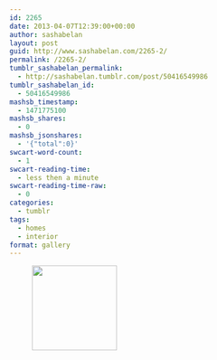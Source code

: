 ```yaml
---
id: 2265
date: 2013-04-07T12:39:00+00:00
author: sashabelan
layout: post
guid: http://www.sashabelan.com/2265-2/
permalink: /2265-2/
tumblr_sashabelan_permalink:
  - http://sashabelan.tumblr.com/post/50416549986
tumblr_sashabelan_id:
  - 50416549986
mashsb_timestamp:
  - 1471775100
mashsb_shares:
  - 0
mashsb_jsonshares:
  - '{"total":0}'
swcart-word-count:
  - 1
swcart-reading-time:
  - less then a minute
swcart-reading-time-raw:
  - 0
categories:
  - tumblr
tags:
  - homes
  - interior
format: gallery
---
```

<div id='gallery-290' class='gallery galleryid-2265 gallery-columns-3 gallery-size-thumbnail'>
  <figure class='gallery-item'> 
  
  <div class='gallery-icon landscape'>
    <a href='http://www.sashabelan.ru/2265-2/attachment/2266/'><img width="150" height="150" src="http://www.sashabelan.ru/wp-content/uploads/2013/04/tumblr_mmsgil16ia1qarj97o1_500-150x150.jpg" class="attachment-thumbnail size-thumbnail" alt="" /></a>
  </div></figure>
</div>